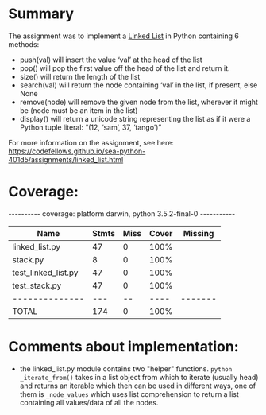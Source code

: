 # Summary

The assignment was to implement a [Linked List](https://en.wikipedia.org/wiki/linked_list)
in Python containing 6 methods:

* push(val) will insert the value ‘val’ at the head of the list
* pop() will pop the first value off the head of the list and return it.
* size() will return the length of the list
* search(val) will return the node containing ‘val’ in the list, if present, else None
* remove(node) will remove the given node from the list, wherever it might be (node must be an item in the list)
* display() will return a unicode string representing the list as if it were a Python tuple literal: “(12, ‘sam’, 37, ‘tango’)”

For more information on the assignment, see here: https://codefellows.github.io/sea-python-401d5/assignments/linked_list.html


# Coverage:

---------- coverage: platform darwin, python 3.5.2-final-0 -----------


| Name                | Stmts | Miss | Cover | Missing |
| ------------------- | ----- | ---- | ----- | ------- |
| linked_list.py      |  47   |  0   | 100%  |         |
| stack.py            |   8   |  0   | 100%  |         |
| test_linked_list.py |  47   |  0   | 100%  |         |
| test_stack.py       |  47   |  0   | 100%  |         |
| --------------      |  ---  |  --  | ----  | ------- |
| TOTAL               |  174  |  0   | 100%  |         |



# Comments about implementation:

* the linked_list.py module contains two "helper" functions. ```python _iterate_from()``` takes in a list object from which to iterate (usually head) and returns an iterable which then can be used in different ways, one of them is ```_node_values``` which uses list comprehension to return a list containing all values/data of all the nodes.
